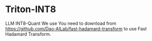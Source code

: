 # Triton-INT8
LLM   INT8-Quant
We use 
You need to download from https://github.com/Dao-AILab/fast-hadamard-transform to use Fast Hadamard Transform.
